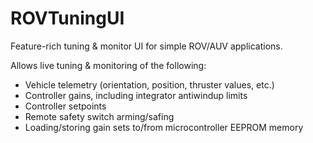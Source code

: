 # ROVTuningUI

Feature-rich tuning & monitor UI for simple ROV/AUV applications.

Allows live tuning & monitoring of the following:
- Vehicle telemetry (orientation, position, thruster values, etc.)
- Controller gains, including integrator antiwindup limits
- Controller setpoints
- Remote safety switch arming/safing
- Loading/storing gain sets to/from microcontroller EEPROM memory

